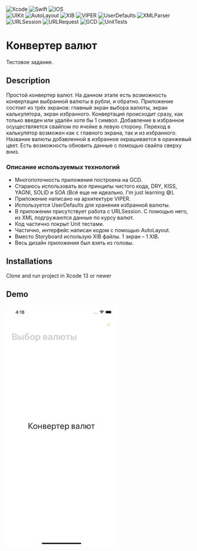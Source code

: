 ![Xcode](https://img.shields.io/badge/Xcode-007ACC?style=for-the-badge&logo=Xcode&logoColor=white)
![Swift](https://img.shields.io/badge/swift-F54A2A?style=for-the-badge&logo=swift&logoColor=white)
![IOS](https://img.shields.io/badge/iOS-000000?style=for-the-badge&logo=ios&logoColor=white)
<br/>
![UIKit](https://img.shields.io/badge/-UIKit-blue)
![AutoLayout](https://img.shields.io/badge/-AutoLayout-blue)
![XIB](https://img.shields.io/badge/-XIB-blue)
![VIPER](https://img.shields.io/badge/-VIPER-blue)
![UserDefaults](https://img.shields.io/badge/-UserDefaults-blue)
![XMLParser](https://img.shields.io/badge/-XMLParser-blue)
![URLSession](https://img.shields.io/badge/-URLSession-blue)
![URLRequest](https://img.shields.io/badge/-URLRequest-blue)
![GCD](https://img.shields.io/badge/-GCD-blue)
![UnitTests](https://img.shields.io/badge/-UnitTests-blue)

# Конвертер валют
Тестовое задание.

## Description
Простой конвертер валют. На данном этапе есть возможность конвертации выбранной валюты в рубли, и обратно.
Приложение состоит из трёх экранов: главный экран выбора валюты, экран калькулятора, экран избранного.
Конвертация происходит сразу, как только введен или удалён хотя бы 1 символ.
Добавление в избранное осуществляется свайпом по ячейке в левую сторону.
Переход в калькулятор возможен как с главного экрана, так и из избранного.
Название валюты добавленной в избранное окрашивается в оранжевый цвет.
Есть возможность обновить данные с помощью свайпа сверху вниз.

### Описание используемых технологий
- Многопоточность приложения построена на GCD.
- Стараюсь использовать все принципы чистого кода, DRY, KISS, YAGNI, SOLID и SOA (Всё еще не идеально. I'm just learning 😅).
- Приложение написано на архитектуре VIPER. 
- Используется UserDefaults для хранения избранной валюты.
- В приложении присутствует работа с URLSession. С помощью него, из XML подгружаются данные по курсу валют.
- Код частично покрыт Unit тестами.
- Частично, интерфейс написан кодом с помощью AutoLayout.
- Вместо Storyboard использую XIB файлы. 1 экран – 1 XIB.
- Весь дизайн приложения был взять из головы.

## Installations
Clone and run project in Xcode 13 or newer

## Demo
![Demo 1](https://github.com/ZyFun/CurrencyConverter/blob/main/Demo/Demo000.gif?raw=true)
